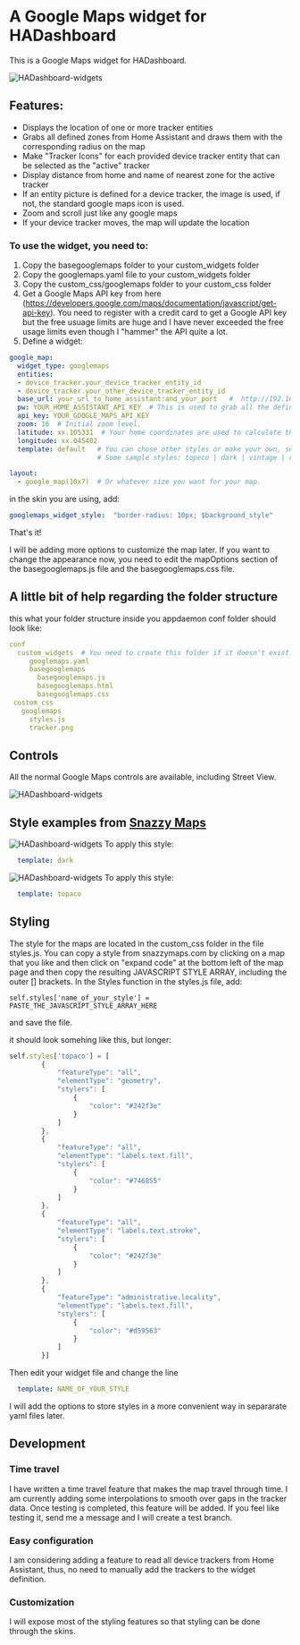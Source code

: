 
# A Google Maps widget for HADashboard

This is a Google Maps widget for HADashboard.

![HADashboard-widgets](https://github.com/tjntomas/HADashboard-widgets/blob/master/img/googlemapwidgets2.png?raw=true)

## Features:
* Displays the location of one or more tracker entities
* Grabs all defined zones from Home Assistant and draws them with the corresponding radius on the map
* Make "Tracker Icons" for each provided device tracker entity that can be selected as the "active" tracker
* Display distance from home and name of nearest zone for the active tracker
* If an entity picture is defined for a device tracker, the image is used, if not, the standard google maps icon is used.
* Zoom and scroll just like any google maps
* If your device tracker moves, the map will update the location

### To use the widget, you need to:
1. Copy the basegooglemaps folder to your custom_widgets folder
2. Copy the googlemaps.yaml file to your custom_widgets folder
3. Copy the custom_css/googlemaps folder to your custom_css folder
4. Get a Google Maps API key from here (https://developers.google.com/maps/documentation/javascript/get-api-key). You need to register with a credit card to get a Google API key but the free usuage limits are huge and I have never exceeded the free usage limits even though I "hammer" the API quite a lot.
5. Define a widget:
````yaml
google_map:
  widget_type: googlemaps
  entities:
  - device_tracker.your_device_tracker_entity_id
  - device_tracker.your_other_device_tracker_entity_id
  base_url: your_url_to_home_assistant:and_your_port   #  http://192.168.1.20:8123
  pw: YOUR_HOME_ASSISTANT_API_KEY  # This is used to grab all the defined zones from Home Assistant's REST API.
  api_key: YOUR_GOOGLE_MAPS_API_KEY
  zoom: 16  # Initial zoom level.
  latitude: xx.105331  # Your home coordinates are used to calculate the distance from home.
  longitude: xx.045402
  template: default   # You can chose other styles or make your own, see the styling section below.
                      # Some sample styles: topeco | dark | vintage | retro

layout:
  - google_map(10x7)  # Or whatever size you want for your map.
````

in the skin you are using, add:
````yaml
googlemaps_widget_style:  "border-radius: 10px; $background_style"
````
That's it!

I will be adding more options to customize the map later. If you want to change the appearance now, you need to edit the mapOptions section of the basegooglemaps.js file and the basegooglemaps.css file.

## A little bit of help regarding the folder structure
this what your folder structure inside you appdaemon conf folder should look like:
````yaml
conf
  custom_widgets  # You need to create this folder if it doesn't exist.
     googlemaps.yaml
     basegooglemaps
       basegooglemaps.js
       basegooglemaps.html
       basegooglemaps.css
 custom_css
   googlemaps
     styles.js
     tracker.png
````
  
 ## Controls
 All the normal Google Maps controls are available, including Street View.
 
 ![HADashboard-widgets](https://github.com/tjntomas/HADashboard-widgets/blob/master/img/googlestreetview.png?raw=true?raw=true)



## Style examples from [Snazzy Maps](http://snazzymaps.com)

![HADashboard-widgets](https://github.com/tjntomas/HADashboard-widgets/blob/master/img/dark_map_style.png?raw=true)
To apply this style:
````yaml
  template: dark
  ````

![HADashboard-widgets](https://github.com/tjntomas/HADashboard-widgets/blob/master/img/topaco_map_style.png?raw=true)
To apply this style:
````yaml
  template: topaco
  ````
  
## Styling
The style for the maps are located in the custom_css folder in the file styles.js.
You can copy a style from snazzymaps.com by clicking on a map that you like and then click on "expand code" at the bottom left of the map page and then copy the resulting JAVASCRIPT STYLE ARRAY, including the outer [] brackets. In the Styles function in the styles.js file, add:
````
self.styles['name_of_your_style'] = PASTE_THE_JAVASCRIPT_STYLE_ARRAY_HERE
````
and save the file. 

it should look somehing like this, but longer:
````javascript
self.styles['topaco'] = [
        {
            "featureType": "all",
            "elementType": "geometry",
            "stylers": [
                {
                    "color": "#242f3e"
                }
            ]
        },
        {
            "featureType": "all",
            "elementType": "labels.text.fill",
            "stylers": [
                {
                    "color": "#746855"
                }
            ]
        },
        {
            "featureType": "all",
            "elementType": "labels.text.stroke",
            "stylers": [
                {
                    "color": "#242f3e"
                }
            ]
        },
        {
            "featureType": "administrative.locality",
            "elementType": "labels.text.fill",
            "stylers": [
                {
                    "color": "#d59563"
                }
            ]
        }]
````
Then edit your widget file and change the line
````yaml
  template: NAME_OF_YOUR_STYLE
  ````
  
I will add the options to store styles in a more convenient way in separarate yaml files later.

## Development
### Time travel
I have written a time travel feature that makes the map travel through time. I am currently adding some interpolations to smooth over gaps in the tracker data. Once testing is completed, this feature will be added. If you feel like testing it, send me a message and I will create a test branch.

### Easy configuration
I am considering adding a feature to read all device trackers from Home Assistant, thus, no need to manually add the trackers to the widget definition.
### Customization
I will expose most of the styling features so that styling can be done through the skins.
